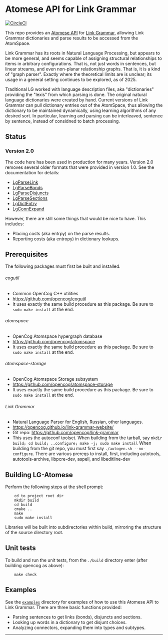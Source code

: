 Atomese API for Link Grammar
============================

[![CircleCI](https://circleci.com/gh/opencog/lg-atomese.svg?style=svg)](https://circleci.com/gh/opencog/lg-atomese)

This repo provides an
[Atomese API](https://wiki.opencog.org/w/Atomese)
for
[Link Grammar](https://github.com/opencog/link-grammar), allowing Link
Grammar dictionaries and parse results to be accessed from the
AtomSpace.

Link Grammar has its roots in Natural Language Processing, but appears
to be more general, and seems capable of assigning structural
relationships to items in arbitrary configurations. That is, not just
words in sentences, but linear streams, and even non-planar relationship
graphs. That is, it is a kind of "graph parser". Exactly where the
theoretical limits are is unclear; its usage in a general setting
continues to be explored, as of 2025.

Traditional LG worked with language description files, aka
"dictionaries" providing the "lexis" from which parsing is done.
The original natural language dictionaries were created by hand.
Current versions of Link Grammar can pull dictionary entries out
of the AtomSpace, thus allowing the dictionary to be maintained
dynamically, using learning algorithms of any desired sort.
In particular, learning and parsing can be interleaved, sentence
by sentence, instead of considned to batch processing.


Status
------
### Version 2.0
The code here has been used in production for many years.
Version 2.0 removes several older formats that were provided
in version 1.0. See the documentation for details:

* [LgParseLink](https://wiki.opencog.org/w/LgParseLink)
* [LgParseBonds](https://wiki.opencog.org/w/LgParseBonds)
* [LgParseDisjuncts](https://wiki.opencog.org/w/LgParseDisjuncts)
* [LgParseSections](https://wiki.opencog.org/w/LgParseSections)
* [LgDictEntry](https://wiki.opencog.org/w/LgDictEntry)
* [LgConnExpand](https://wiki.opencog.org/w/LgConnExpand)

However, there are still some things that would be nice to have.
This includes:
* Placing costs (aka entrpy) on the parse results.
* Reporting costs (aka entropy) in dictionary lookups.

Prerequisites
-------------
The following packages must first be built and installed.

###### cogutil
* Common OpenCog C++ utilities
* https://github.com/opencog/cogutil
* It uses exactly the same build procedure as this package. Be sure
  to `sudo make install` at the end.

###### atomspace
* OpenCog Atomspace hypergraph database
* https://github.com/opencog/atomspace
* It uses exactly the same build procedure as this package. Be sure
  to `sudo make install` at the end.

###### atomspace-storage
* OpenCog Atomspace Storage subsystem
* https://github.com/opencog/atomspace-storage
* It uses exactly the same build procedure as this package. Be sure
  to `sudo make install` at the end.

###### Link Grammar
* Natural Language Parser for English, Russian, other languages.
* https://opencog.github.io/link-grammar-website/
* Git repo:  https://github.com/opencog/link-grammar
* This uses the autoconf toolset. When building from the tarball,
  say `mkdir build; cd build; ..configure; make -j; sudo make install`
  When building from the git repo, you must first say
  `./autogen.sh --no-configure`. There are various prereqs to install,
  first, including autotools, autotools-archive, libpcre-dev, aspell,
  and libeditline-dev


Building LG-Atomese
-------------------
Perform the following steps at the shell prompt:
```
    cd to project root dir
    mkdir build
    cd build
    cmake ..
    make
    sudo make install
```
Libraries will be built into subdirectories within build, mirroring
the structure of the source directory root.


Unit tests
----------
To build and run the unit tests, from the `./build` directory enter
(after building opencog as above):
```
    make check
```

Examples
--------
See the [`examples`](./examples) directory for examples of how to use
this Atomese API to Link Grammar. There are three basic functions
provided:
* Parsing sentences to get links (bonds), disjuncts and sections.
* Looking up words in a dictionary to get disjunt choices.
* Analyzing connectors, expanding them into types and subtypes.

---
